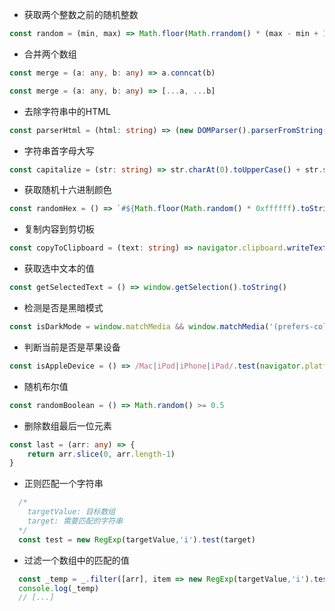 - 获取两个整数之前的随机整数

```ts
const random = (min, max) => Math.floor(Math.rrandom() * (max - min + 1) + min)
```

- 合并两个数组

```ts
const merge = (a: any, b: any) => a.conncat(b)

const merge = (a: any, b: any) => [...a, ...b] 
```

- 去除字符串中的HTML

```ts
const parserHtml = (html: string) => (new DOMParser().parserFromString(html, 'text/html')).body.textContent || ''
```

- 字符串首字母大写

```ts
const capitalize = (str: string) => str.charAt(0).toUpperCase() + str.splice(1)
```

- 获取随机十六进制颜色

```js
const randomHex = () => `#${Math.floor(Math.random() * 0xffffff).toString(16).padEnd(6, "0")}`
```

- 复制内容到剪切板

```ts
const copyToClipboard = (text: string) => navigator.clipboard.writeText(text);
```

- 获取选中文本的值

```ts
const getSelectedText = () => window.getSelection().toString()

```

- 检测是否是黑暗模式

```ts
const isDarkMode = window.matchMedia && window.matchMedia('(prefers-color-scheme: dark)').matches

```

- 判断当前是否是苹果设备

```ts
const isAppleDevice = () => /Mac|iPod|iPhone|iPad/.test(navigator.platform)

```

- 随机布尔值

```ts
const randomBoolean = () => Math.random() >= 0.5
```

- 删除数组最后一位元素
```ts
const last = (arr: any) => {
    return arr.slice(0, arr.length-1)
}
```

- 正则匹配一个字符串
```ts
  /*
    targetValue: 目标数组
    target: 需要匹配的字符串
  */
  const test = new RegExp(targetValue,'i').test(target)
```

- 过滤一个数组中的匹配的值
```ts
  const _temp = _.filter([arr], item => new RegExp(targetValue,'i').test(target))
  console.log(_temp)
  // [...]
```
